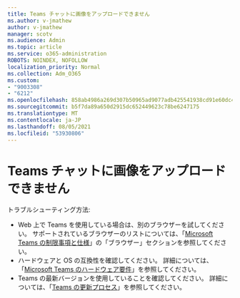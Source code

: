 ```yaml
---
title: Teams チャットに画像をアップロードできません
ms.author: v-jmathew
author: v-jmathew
manager: scotv
ms.audience: Admin
ms.topic: article
ms.service: o365-administration
ROBOTS: NOINDEX, NOFOLLOW
localization_priority: Normal
ms.collection: Adm_O365
ms.custom:
- "9003308"
- "6212"
ms.openlocfilehash: 858ab4986a269d307b50965ad9077adb425541938cd91e60dc470db27d81d954
ms.sourcegitcommit: b5f7da89a650d2915dc652449623c78be6247175
ms.translationtype: MT
ms.contentlocale: ja-JP
ms.lasthandoff: 08/05/2021
ms.locfileid: "53930806"
---
```

# <a name="cant-upload-an-image-to-a-teams-chat"></a>Teams チャットに画像をアップロードできません

トラブルシューティング方法:

- Web 上で Teams を使用している場合は、別のブラウザーを試してください。 サポートされているブラウザーのリストについては、「[Microsoft Teams の制限事項と仕様](https://docs.microsoft.com/microsoftteams/limits-specifications-teams)」の「ブラウザー」セクションを参照してください。
- ハードウェアと OS の互換性を確認してください。 詳細については、「[Microsoft Teams のハードウェア要件](https://docs.microsoft.com/microsoftteams/hardware-requirements-for-the-teams-app)」を参照してください。
- Teams の最新バージョンを使用していることを確認してください。 詳細については、「[Teams の更新プロセス](https://docs.microsoft.com/microsoftteams/teams-client-update)」を参照してください。
